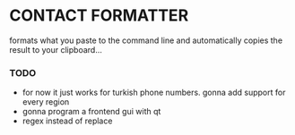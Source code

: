 # CONTACT FORMATTER

formats what you paste to the command line and automatically copies the result to your clipboard...


### TODO
* for now it just works for turkish phone numbers. gonna add support for every region
* gonna program a frontend gui with qt
* regex instead of replace
